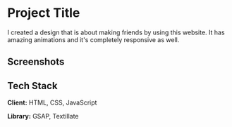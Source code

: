 
# Project Title

I created a design that is about making friends by using this website. It has amazing animations and it's completely responsive as well.


## Screenshots


## Tech Stack

**Client:** HTML, CSS, JavaScript

**Library:** GSAP, Textillate

